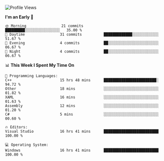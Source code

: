 <!--START_SECTION:waka-->
![Profile Views](http://img.shields.io/badge/Profile%20Views-2-blue)

**I'm an Early 🐤** 

```text
🌞 Morning                21 commits          █████████░░░░░░░░░░░░░░░░   35.00 % 
🌆 Daytime                31 commits          █████████████░░░░░░░░░░░░   51.67 % 
🌃 Evening                4 commits           ██░░░░░░░░░░░░░░░░░░░░░░░   06.67 % 
🌙 Night                  4 commits           ██░░░░░░░░░░░░░░░░░░░░░░░   06.67 % 
```


📊 **This Week I Spent My Time On** 

```text
💬 Programming Languages: 
C++                      15 hrs 48 mins      ████████████████████████░   94.72 % 
Other                    18 mins             ░░░░░░░░░░░░░░░░░░░░░░░░░   01.82 % 
XAML                     16 mins             ░░░░░░░░░░░░░░░░░░░░░░░░░   01.63 % 
Assembly                 12 mins             ░░░░░░░░░░░░░░░░░░░░░░░░░   01.20 % 
C#                       5 mins              ░░░░░░░░░░░░░░░░░░░░░░░░░   00.60 % 

🔥 Editors: 
Visual Studio            16 hrs 41 mins      █████████████████████████   100.00 % 

💻 Operating System: 
Windows                  16 hrs 41 mins      █████████████████████████   100.00 % 
```


<!--END_SECTION:waka-->
